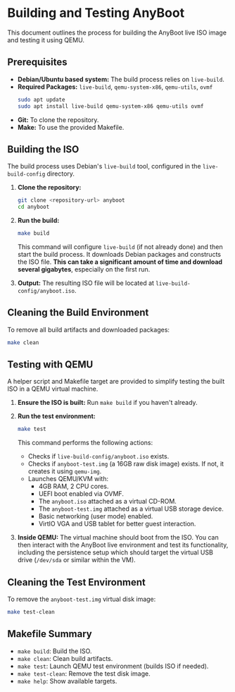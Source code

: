 # Building and Testing AnyBoot

This document outlines the process for building the AnyBoot live ISO image and testing it using QEMU.

## Prerequisites

*   **Debian/Ubuntu based system:** The build process relies on `live-build`.
*   **Required Packages:** `live-build`, `qemu-system-x86`, `qemu-utils`, `ovmf`
    ```bash
    sudo apt update
    sudo apt install live-build qemu-system-x86 qemu-utils ovmf
    ```
*   **Git:** To clone the repository.
*   **Make:** To use the provided Makefile.

## Building the ISO

The build process uses Debian's `live-build` tool, configured in the `live-build-config` directory.

1.  **Clone the repository:**
    ```bash
    git clone <repository-url> anyboot
    cd anyboot
    ```
2.  **Run the build:**
    ```bash
    make build
    ```
    This command will configure `live-build` (if not already done) and then start the build process. It downloads Debian packages and constructs the ISO file. **This can take a significant amount of time and download several gigabytes**, especially on the first run.

3.  **Output:** The resulting ISO file will be located at `live-build-config/anyboot.iso`.

## Cleaning the Build Environment

To remove all build artifacts and downloaded packages:

```bash
make clean
```

## Testing with QEMU

A helper script and Makefile target are provided to simplify testing the built ISO in a QEMU virtual machine.

1.  **Ensure the ISO is built:** Run `make build` if you haven't already.

2.  **Run the test environment:**
    ```bash
    make test
    ```
    This command performs the following actions:
    *   Checks if `live-build-config/anyboot.iso` exists.
    *   Checks if `anyboot-test.img` (a 16GB raw disk image) exists. If not, it creates it using `qemu-img`.
    *   Launches QEMU/KVM with:
        *   4GB RAM, 2 CPU cores.
        *   UEFI boot enabled via OVMF.
        *   The `anyboot.iso` attached as a virtual CD-ROM.
        *   The `anyboot-test.img` attached as a virtual USB storage device.
        *   Basic networking (user mode) enabled.
        *   VirtIO VGA and USB tablet for better guest interaction.

3.  **Inside QEMU:** The virtual machine should boot from the ISO. You can then interact with the AnyBoot live environment and test its functionality, including the persistence setup which should target the virtual USB drive (`/dev/sda` or similar within the VM).

## Cleaning the Test Environment

To remove the `anyboot-test.img` virtual disk image:

```bash
make test-clean
```

## Makefile Summary

*   `make build`: Build the ISO.
*   `make clean`: Clean build artifacts.
*   `make test`: Launch QEMU test environment (builds ISO if needed).
*   `make test-clean`: Remove the test disk image.
*   `make help`: Show available targets.

